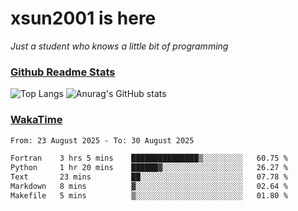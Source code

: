 # xsun2001 is here

*Just a student who knows a little bit of programming*

### [Github Readme Stats](https://github.com/anuraghazra/github-readme-stats)

![Top Langs](https://github-readme-stats.vercel.app/api/top-langs/?username=xsun2001&layout=compact&theme=radical) ![Anurag's GitHub stats](https://github-readme-stats.vercel.app/api?username=xsun2001&show_icons=true&theme=radical)

### [WakaTime](https://wakatime.com)

<!--START_SECTION:waka-->

```txt
From: 23 August 2025 - To: 30 August 2025

Fortran    3 hrs 5 mins    ███████████████▒░░░░░░░░░   60.75 %
Python     1 hr 20 mins    ██████▓░░░░░░░░░░░░░░░░░░   26.27 %
Text       23 mins         ██░░░░░░░░░░░░░░░░░░░░░░░   07.78 %
Markdown   8 mins          ▓░░░░░░░░░░░░░░░░░░░░░░░░   02.64 %
Makefile   5 mins          ▒░░░░░░░░░░░░░░░░░░░░░░░░   01.80 %
```

<!--END_SECTION:waka-->
